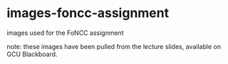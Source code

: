# images-foncc-assignment
images used for the FoNCC assignment

note: these images have been pulled from the lecture slides, available on GCU Blackboard.
